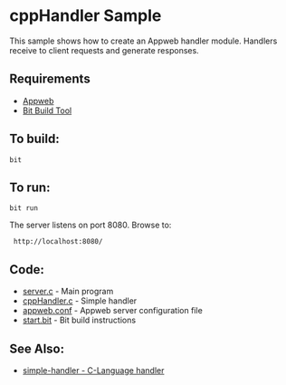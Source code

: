 cppHandler Sample
===

This sample shows how to create an Appweb handler module. Handlers receive to client requests and
generate responses.

Requirements
---
* [Appweb](http://embedthis.com/downloads/appweb/download.ejs)
* [Bit Build Tool](http://embedthis.com/downloads/bit/download.ejs)

To build:
---
    bit

To run:
---
    bit run

The server listens on port 8080. Browse to: 
 
     http://localhost:8080/

Code:
---
* [server.c](server.c) - Main program
* [cppHandler.c](cppHandler.c) - Simple handler
* [appweb.conf](appweb.conf) - Appweb server configuration file
* [start.bit](start.bit) - Bit build instructions

See Also:
---
* [simple-handler - C-Language handler](../simple-handler/README.md)
